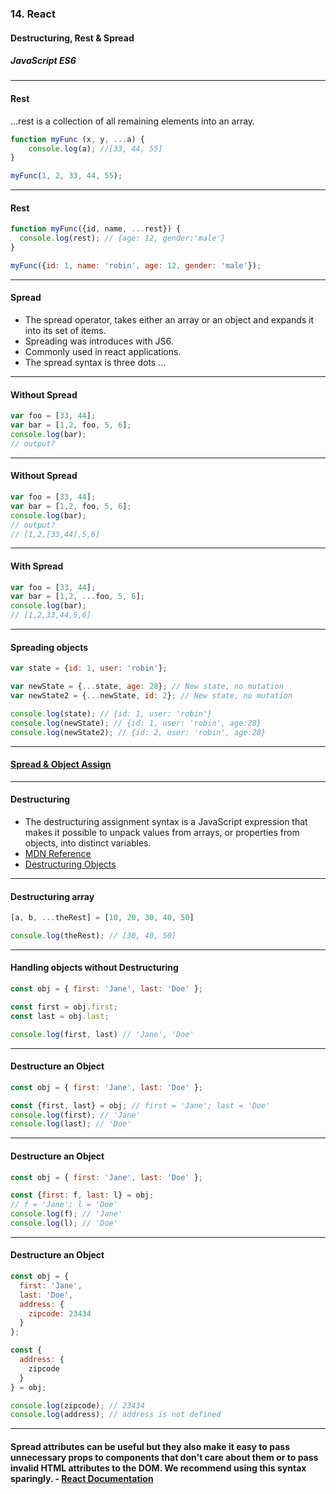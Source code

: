 ### 14. React
#### Destructuring, Rest & Spread
##### JavaScript ES6

---

####  Rest
...rest is a collection of all remaining elements into an array.

```JavaScript
function myFunc (x, y, ...a) {
    console.log(a); //[33, 44, 55]
}

myFunc(1, 2, 33, 44, 55);
```

---

####  Rest
```JavaScript
function myFunc({id, name, ...rest}) {
  console.log(rest); // {age: 12, gender:'male'}
}

myFunc({id: 1, name: 'robin', age: 12, gender: 'male'});
```

---


#### Spread

* The spread operator, takes either an array or an object and expands it into its set of items.
* Spreading was introduces with JS6.
* Commonly used in react applications.
* The spread syntax is three dots ...

---

####  Without Spread
```JavaScript
var foo = [33, 44];
var bar = [1,2, foo, 5, 6];
console.log(bar);
// output?
```

---

####  Without Spread
```JavaScript
var foo = [33, 44];
var bar = [1,2, foo, 5, 6];
console.log(bar);
// output?
// [1,2,[33,44],5,6]
```

---

####  With Spread
```JavaScript
var foo = [33, 44];
var bar = [1,2, ...foo, 5, 6];
console.log(bar);
// [1,2,33,44,5,6]
```

---

####  Spreading objects
```JavaScript
var state = {id: 1, user: 'robin'};

var newState = {...state, age: 28}; // New state, no mutation
var newState2 = {...newState, id: 2}; // New state, no mutation

console.log(state); // {id: 1, user: 'robin'}
console.log(newState); // {id: 1, user: 'robin', age:28}
console.log(newState2); // {id: 2, user: 'robin', age:28}
```

---

#### <a href="https://thecodebarbarian.com/object-assign-vs-object-spread.html" target="_blank">Spread & Object Assign</a>

---

#### Destructuring

* The destructuring assignment syntax is a JavaScript expression that makes it possible to unpack values from arrays, or properties from objects, into distinct variables.
* <a href="https://developer.mozilla.org/en-US/docs/Web/JavaScript/Reference/Operators/Destructuring_assignment">MDN Reference</a>
* <a href="http://exploringjs.com/es6/ch_destructuring.html#sec_overview-destructuring">Destructuring Objects</a>

---

####  Destructuring array

```JavaScript
[a, b, ...theRest] = [10, 20, 30, 40, 50]

console.log(theRest); // [30, 40, 50]
```

---

####  Handling objects without Destructuring
```JavaScript
const obj = { first: 'Jane', last: 'Doe' };

const first = obj.first;
const last = obj.last;

console.log(first, last) // 'Jane', 'Doe'
```

---

####  Destructure an Object

```JavaScript
const obj = { first: 'Jane', last: 'Doe' };

const {first, last} = obj; // first = 'Jane'; last = 'Doe'
console.log(first); // 'Jane'
console.log(last); // 'Doe'
```

---

####  Destructure an Object

```JavaScript
const obj = { first: 'Jane', last: 'Doe' };

const {first: f, last: l} = obj;
// f = 'Jane'; l = 'Doe'
console.log(f); // 'Jane'
console.log(l); // 'Doe'
```

---

####  Destructure an Object

```JavaScript
const obj = {
  first: 'Jane',
  last: 'Doe',
  address: {
    zipcode: 23434
  }
};

const {
  address: {
    zipcode
  }
} = obj;

console.log(zipcode); // 23434
console.log(address); // address is not defined
```

---

#### Spread attributes can be useful but they also make it easy to pass unnecessary props to components that don't care about them or to pass invalid HTML attributes to the DOM. We recommend using this syntax sparingly. - <a href="https://reactjs.org/docs/jsx-in-depth.html#spread-attributes">React Documentation</a>
